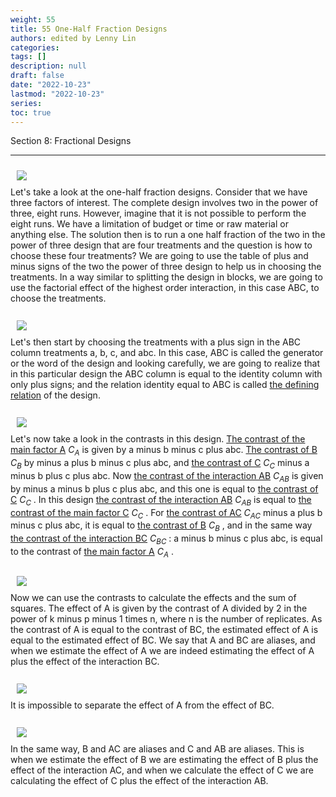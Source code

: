 ```yaml
---
weight: 55
title: 55 One-Half Fraction Designs
authors: edited by Lenny Lin
categories: 
tags: []
description: null
draft: false
date: "2022-10-23"
lastmod: "2022-10-23"
series: 
toc: true
---
```

Section 8: Fractional Designs 

<!--more-->
---
<div class = "row">
  <div class= "column_right" style="width:540px;">
  <img src = "/docs/images/Screenshot 2022-10-23 224515.png" HSPACE="10" VSPACE="10"/>  
</div>
Let's take a look at the one-half fraction designs. Consider that we have three factors of interest. The complete design involves two in the power of three, eight runs. However, imagine that it is not possible to perform the eight runs. We have a limitation of budget or time or raw material or anything else. The solution then is to run a one half fraction of the two in the power of three design that are four treatments and the question is how to choose these four treatments? We are going to use the table of plus and minus signs of the two the power of three design to help us in choosing the treatments. In a way similar to splitting the design in blocks, we are going to use the factorial effect of the highest order interaction, in this case ABC, to choose the treatments.  
</div> 

<br>
<div class = "row">
  <div class= "column_right" style="width:540px;">
  <img src = "/docs/images/Screenshot 2022-10-23 225212.png" HSPACE="10" VSPACE="10"/> 
</div>
Let's then start by choosing the treatments with a plus sign in the ABC column treatments a, b, c, and abc. In this case, ABC is called the generator or the word of the design and looking carefully, we are going to realize that in this particular design the ABC column is equal to the identity column with only plus signs; and the relation identity equal to ABC is called <u>the defining relation</u> of the design.
</div> 
 
<br>
<div class = "row">
  <div class= "column_right" style="width:540px;">
  <img src = "/docs/images/Screenshot 2022-10-23 225523.png" HSPACE="10" VSPACE="10"/> 
</div>
Let's now take a look in the contrasts in this design. <u>The contrast of the main factor A</u> <i>C<sub>A</sub></i> is given by a minus b minus c plus abc. <u>The contrast of B</u> <i>C<sub>B</sub></i> by minus a plus b minus c plus abc, and <u>the contrast of C</u> <i>C<sub>C</sub></i> minus a minus b plus c plus abc. Now <u>the contrast of the interaction AB</u> <i>C<sub>AB</sub></i> is given by minus a minus b plus c plus abc, and this one is equal to <u>the contrast of C</u> <i>C<sub>C</sub></i> . In this design <u>the contrast of the interaction AB</u> <i>C<sub>AB</sub></i> is equal to <u>the contrast of the main factor C</u> <i>C<sub>C</sub></i> . For <u>the contrast of AC</u> <i>C<sub>AC</sub></i> minus a plus b minus c plus abc, it is equal to <u>the contrast of B</u> <i>C<sub>B</sub></i> , and in the same way <u>the contrast of the interaction BC</u> <i>C<sub>BC</sub></i> : a minus b minus c plus abc, is equal to the contrast of <u>the main factor A</u> <i>C<sub>A</sub></i> . 
</div> 

<br>
<div class = "row">
  <div class= "column_right" style="width:540px;">
  <img src = "/docs/images/Screenshot 2022-10-23 231232.png" HSPACE="10" VSPACE="10"/> 
</div>
Now we can use the contrasts to calculate the effects and the sum of squares. The effect of A is given by the contrast of A divided by 2 in the power of k minus p minus 1 times n, where n is the number of replicates. As the contrast of A is equal to the contrast of BC, the estimated effect of A is equal to the estimated effect of BC. We say that A and BC are aliases, and when we estimate the effect of A we are indeed estimating the effect of A plus the effect of the interaction BC. 
</div> 


<br>
<div class = "row">
  <div class= "column_right" style="width:540px;">
  <img src = "/docs/images/Screenshot 2022-10-23 231433.png" HSPACE="10" VSPACE="10"/> 
</div>
It is impossible to separate the effect of A from the effect of BC. 
</div> 

<br>
<div class = "row">
  <div class= "column_right" style="width:540px;">
  <img src = "/docs/images/Screenshot 2022-10-23 231543.png" HSPACE="10" VSPACE="10"/> 
</div>
In the same way, B and AC are aliases and C and AB are aliases. This is when we estimate the effect of B we are estimating the effect of B plus the effect of the interaction AC, and when we calculate the effect of C we are calculating the effect of C plus the effect of the interaction AB.  
</div> 
